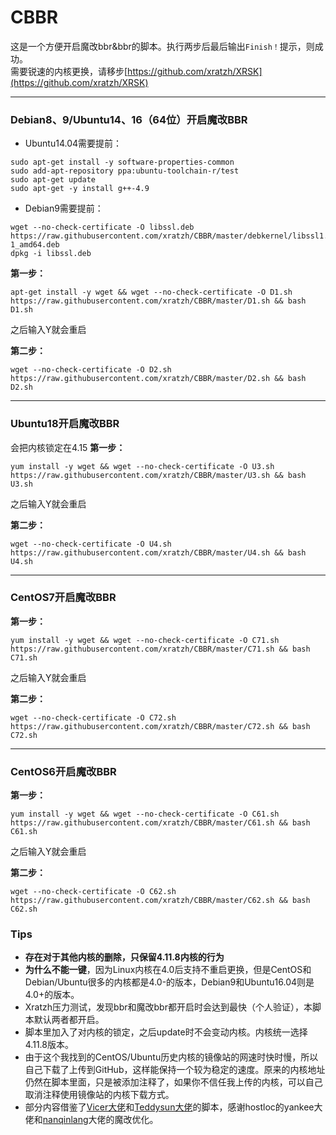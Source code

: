 # CBBR
这是一个方便开启魔改bbr&bbr的脚本。执行两步后最后输出`Finish！`提示，则成功。  
需要锐速的内核更换，请移步[https://github.com/xratzh/XRSK](https://github.com/xratzh/XRSK)

---
### Debian8、9/Ubuntu14、16（64位）开启魔改BBR
- Ubuntu14.04需要提前：
```
sudo apt-get install -y software-properties-common
sudo add-apt-repository ppa:ubuntu-toolchain-r/test
sudo apt-get update
sudo apt-get -y install g++-4.9
```

- Debian9需要提前：
```
wget --no-check-certificate -O libssl.deb https://raw.githubusercontent.com/xratzh/CBBR/master/debkernel/libssl1.0.0_1.0.2-1_amd64.deb
dpkg -i libssl.deb
```
**第一步：**
```
apt-get install -y wget && wget --no-check-certificate -O D1.sh https://raw.githubusercontent.com/xratzh/CBBR/master/D1.sh && bash D1.sh
```
之后输入Y就会重启

**第二步：**
```
wget --no-check-certificate -O D2.sh https://raw.githubusercontent.com/xratzh/CBBR/master/D2.sh && bash D2.sh
```

---
### Ubuntu18开启魔改BBR
会把内核锁定在4.15
**第一步：**
```
yum install -y wget && wget --no-check-certificate -O U3.sh https://raw.githubusercontent.com/xratzh/CBBR/master/U3.sh && bash U3.sh
```
之后输入Y就会重启

**第二步：**
```
wget --no-check-certificate -O U4.sh https://raw.githubusercontent.com/xratzh/CBBR/master/U4.sh && bash U4.sh
```

---
### CentOS7开启魔改BBR
**第一步：**
```
yum install -y wget && wget --no-check-certificate -O C71.sh https://raw.githubusercontent.com/xratzh/CBBR/master/C71.sh && bash C71.sh
```
之后输入Y就会重启

**第二步：**
```
wget --no-check-certificate -O C72.sh https://raw.githubusercontent.com/xratzh/CBBR/master/C72.sh && bash C72.sh
```

---
### CentOS6开启魔改BBR
**第一步：**
```
yum install -y wget && wget --no-check-certificate -O C61.sh https://raw.githubusercontent.com/xratzh/CBBR/master/C61.sh && bash C61.sh
```
之后输入Y就会重启

**第二步：**
```
wget --no-check-certificate -O C62.sh https://raw.githubusercontent.com/xratzh/CBBR/master/C62.sh && bash C62.sh
```

### Tips
- **存在对于其他内核的删除，只保留4.11.8内核的行为**
- **为什么不能一键**，因为Linux内核在4.0后支持不重启更换，但是CentOS和Debian/Ubuntu很多的内核都是4.0-的版本，Debian9和Ubuntu16.04则是4.0+的版本。
- Xratzh压力测试，发现bbr和魔改bbr都开启时会达到最快（个人验证），本脚本默认两者都开启。
- 脚本里加入了对内核的锁定，之后update时不会变动内核。内核统一选择4.11.8版本。
- 由于这个我找到的CentOS/Ubuntu历史内核的镜像站的网速时快时慢，所以自己下载了上传到GitHub，这样能保持一个较为稳定的速度。原来的内核地址仍然在脚本里面，只是被添加注释了，如果你不信任我上传的内核，可以自己取消注释使用镜像站的内核下载方式。   
- 部分内容借鉴了[Vicer大佬](https://moeclub.org/2017/06/24/278/)和[Teddysun大佬](https://github.com/teddysun)的脚本，感谢hostloc的yankee大佬和[nanqinlang](https://github.com/nanqinlang)大佬的魔改优化。

